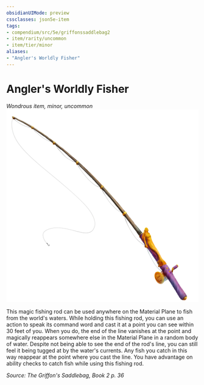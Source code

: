 ```yaml
---
obsidianUIMode: preview
cssclasses: json5e-item
tags:
- compendium/src/5e/griffonssaddlebag2
- item/rarity/uncommon
- item/tier/minor
aliases: 
- "Angler's Worldly Fisher"
---
```

# Angler's Worldly Fisher
*Wondrous item, minor, uncommon*  
![](https://raw.githubusercontent.com/TheGiddyLimit/homebrew-img/main/img/GriffonsSaddlebag2/Items/Anglers-Worldly-Fisher.webp#right)  


This magic fishing rod can be used anywhere on the Material Plane to fish from the world's waters. While holding this fishing rod, you can use an action to speak its command word and cast it at a point you can see within 30 feet of you. When you do, the end of the line vanishes at the point and magically reappears somewhere else in the Material Plane in a random body of water. Despite not being able to see the end of the rod's line, you can still feel it being tugged at by the water's currents. Any fish you catch in this way reappear at the point where you cast the line. You have advantage on ability checks to catch fish while using this fishing rod.

*Source: The Griffon's Saddlebag, Book 2 p. 36*